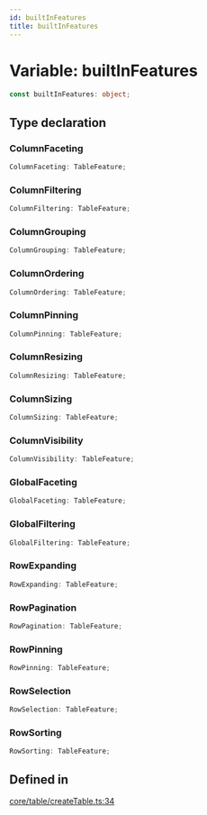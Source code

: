 ```yaml
---
id: builtInFeatures
title: builtInFeatures
---
```


# Variable: builtInFeatures

```ts
const builtInFeatures: object;
```

## Type declaration

### ColumnFaceting

```ts
ColumnFaceting: TableFeature;
```

### ColumnFiltering

```ts
ColumnFiltering: TableFeature;
```

### ColumnGrouping

```ts
ColumnGrouping: TableFeature;
```

### ColumnOrdering

```ts
ColumnOrdering: TableFeature;
```

### ColumnPinning

```ts
ColumnPinning: TableFeature;
```

### ColumnResizing

```ts
ColumnResizing: TableFeature;
```

### ColumnSizing

```ts
ColumnSizing: TableFeature;
```

### ColumnVisibility

```ts
ColumnVisibility: TableFeature;
```

### GlobalFaceting

```ts
GlobalFaceting: TableFeature;
```

### GlobalFiltering

```ts
GlobalFiltering: TableFeature;
```

### RowExpanding

```ts
RowExpanding: TableFeature;
```

### RowPagination

```ts
RowPagination: TableFeature;
```

### RowPinning

```ts
RowPinning: TableFeature;
```

### RowSelection

```ts
RowSelection: TableFeature;
```

### RowSorting

```ts
RowSorting: TableFeature;
```

## Defined in

[core/table/createTable.ts:34](https://github.com/TanStack/table/blob/b1e6b79157b0debc7222660572b06c8b857f4605/packages/table-core/src/core/table/createTable.ts#L34)
